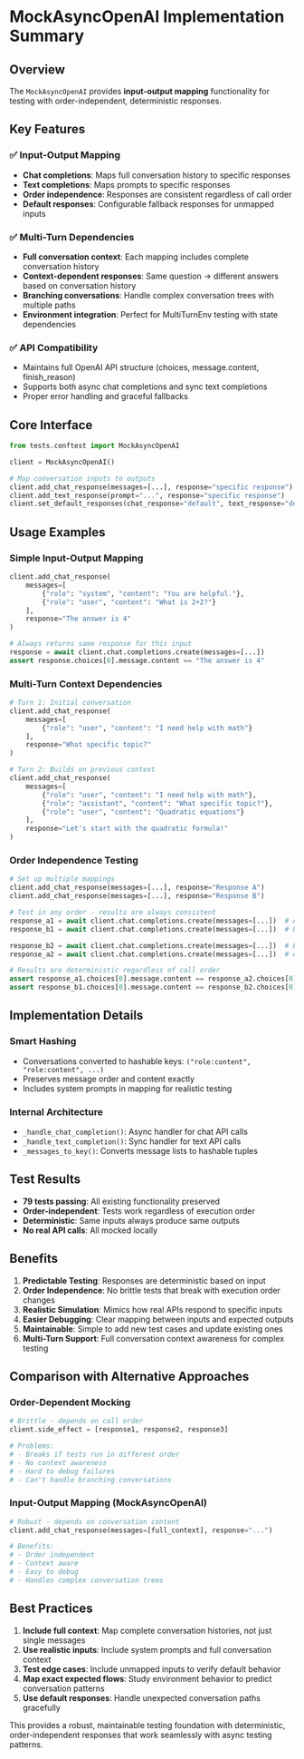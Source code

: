 # MockAsyncOpenAI Implementation Summary

## Overview

The `MockAsyncOpenAI` provides **input-output mapping** functionality for testing with order-independent, deterministic responses.

## Key Features

### ✅ Input-Output Mapping
- **Chat completions**: Maps full conversation history to specific responses
- **Text completions**: Maps prompts to specific responses  
- **Order independence**: Responses are consistent regardless of call order
- **Default responses**: Configurable fallback responses for unmapped inputs

### ✅ Multi-Turn Dependencies
- **Full conversation context**: Each mapping includes complete conversation history
- **Context-dependent responses**: Same question → different answers based on conversation history
- **Branching conversations**: Handle complex conversation trees with multiple paths
- **Environment integration**: Perfect for MultiTurnEnv testing with state dependencies

### ✅ API Compatibility
- Maintains full OpenAI API structure (choices, message.content, finish_reason)
- Supports both async chat completions and sync text completions
- Proper error handling and graceful fallbacks

## Core Interface

```python
from tests.conftest import MockAsyncOpenAI

client = MockAsyncOpenAI()

# Map conversation inputs to outputs
client.add_chat_response(messages=[...], response="specific response")
client.add_text_response(prompt="...", response="specific response")
client.set_default_responses(chat_response="default", text_response="default")
```

## Usage Examples

### Simple Input-Output Mapping
```python
client.add_chat_response(
    messages=[
        {"role": "system", "content": "You are helpful."},
        {"role": "user", "content": "What is 2+2?"}
    ],
    response="The answer is 4"
)

# Always returns same response for this input
response = await client.chat.completions.create(messages=[...])
assert response.choices[0].message.content == "The answer is 4"
```

### Multi-Turn Context Dependencies
```python
# Turn 1: Initial conversation
client.add_chat_response(
    messages=[
        {"role": "user", "content": "I need help with math"}
    ],
    response="What specific topic?"
)

# Turn 2: Builds on previous context
client.add_chat_response(
    messages=[
        {"role": "user", "content": "I need help with math"},
        {"role": "assistant", "content": "What specific topic?"},
        {"role": "user", "content": "Quadratic equations"}
    ],
    response="Let's start with the quadratic formula!"
)
```

### Order Independence Testing
```python
# Set up multiple mappings
client.add_chat_response(messages=[...], response="Response A")
client.add_chat_response(messages=[...], response="Response B")

# Test in any order - results are always consistent
response_a1 = await client.chat.completions.create(messages=[...])  # A first
response_b1 = await client.chat.completions.create(messages=[...])  # B second

response_b2 = await client.chat.completions.create(messages=[...])  # B first  
response_a2 = await client.chat.completions.create(messages=[...])  # A second

# Results are deterministic regardless of call order
assert response_a1.choices[0].message.content == response_a2.choices[0].message.content
assert response_b1.choices[0].message.content == response_b2.choices[0].message.content
```

## Implementation Details

### Smart Hashing
- Conversations converted to hashable keys: `("role:content", "role:content", ...)`
- Preserves message order and content exactly
- Includes system prompts in mapping for realistic testing

### Internal Architecture
- `_handle_chat_completion()`: Async handler for chat API calls
- `_handle_text_completion()`: Sync handler for text API calls
- `_messages_to_key()`: Converts message lists to hashable tuples

## Test Results
- **79 tests passing**: All existing functionality preserved
- **Order-independent**: Tests work regardless of execution order
- **Deterministic**: Same inputs always produce same outputs
- **No real API calls**: All mocked locally

## Benefits

1. **Predictable Testing**: Responses are deterministic based on input
2. **Order Independence**: No brittle tests that break with execution order changes
3. **Realistic Simulation**: Mimics how real APIs respond to specific inputs
4. **Easier Debugging**: Clear mapping between inputs and expected outputs
5. **Maintainable**: Simple to add new test cases and update existing ones
6. **Multi-Turn Support**: Full conversation context awareness for complex testing

## Comparison with Alternative Approaches

### Order-Dependent Mocking
```python
# Brittle - depends on call order
client.side_effect = [response1, response2, response3]

# Problems:
# - Breaks if tests run in different order
# - No context awareness
# - Hard to debug failures
# - Can't handle branching conversations
```

### Input-Output Mapping (MockAsyncOpenAI)
```python
# Robust - depends on conversation content
client.add_chat_response(messages=[full_context], response="...")

# Benefits:
# - Order independent
# - Context aware
# - Easy to debug
# - Handles complex conversation trees
```

## Best Practices

1. **Include full context**: Map complete conversation histories, not just single messages
2. **Use realistic inputs**: Include system prompts and full conversation context
3. **Test edge cases**: Include unmapped inputs to verify default behavior
4. **Map exact expected flows**: Study environment behavior to predict conversation patterns
5. **Use default responses**: Handle unexpected conversation paths gracefully

This provides a robust, maintainable testing foundation with deterministic, order-independent responses that work seamlessly with async testing patterns.